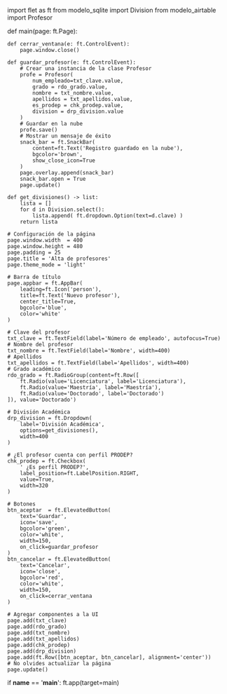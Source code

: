 import flet as ft
from modelo_sqlite import Division
from modelo_airtable import Profesor

def main(page: ft.Page):

    def cerrar_ventana(e: ft.ControlEvent):
        page.window.close()

    def guardar_profesor(e: ft.ControlEvent):
        # Crear una instancia de la clase Profesor
        profe = Profesor(
            num_empleado=txt_clave.value,
            grado = rdo_grado.value,
            nombre = txt_nombre.value,
            apellidos = txt_apellidos.value,
            es_prodep = chk_prodep.value,
            division = drp_division.value
        )
        # Guardar en la nube
        profe.save()
        # Mostrar un mensaje de éxito
        snack_bar = ft.SnackBar(
            content=ft.Text('Registro guardado en la nube'),
            bgcolor='brown',
            show_close_icon=True
        )
        page.overlay.append(snack_bar)
        snack_bar.open = True
        page.update()

    def get_divisiones() -> list:
        lista = []
        for d in Division.select():
            lista.append( ft.dropdown.Option(text=d.clave) )
        return lista

    # Configuración de la página
    page.window.width  = 400
    page.window.height = 480
    page.padding = 25
    page.title = 'Alta de profesores'
    page.theme_mode = 'light'
    
    # Barra de título
    page.appbar = ft.AppBar(
        leading=ft.Icon('person'),
        title=ft.Text('Nuevo profesor'),
        center_title=True,
        bgcolor='blue',
        color='white'
    )

    # Clave del profesor
    txt_clave = ft.TextField(label='Número de empleado', autofocus=True)
    # Nombre del profesor
    txt_nombre = ft.TextField(label='Nombre', width=400)
    # Apellidos
    txt_apellidos = ft.TextField(label='Apellidos', width=400)
    # Grado académico
    rdo_grado = ft.RadioGroup(content=ft.Row([
        ft.Radio(value='Licenciatura', label='Licenciatura'),
        ft.Radio(value='Maestría', label='Maestría'),
        ft.Radio(value='Doctorado', label='Doctorado')
    ]), value='Doctorado')

    # División Académica
    drp_division = ft.Dropdown(
        label='División Académica',
        options=get_divisiones(),
        width=400
    )

    # ¿El profesor cuenta con perfil PRODEP?
    chk_prodep = ft.Checkbox(
        ' ¿Es perfil PRODEP?',
        label_position=ft.LabelPosition.RIGHT,
        value=True,
        width=320
    )

    # Botones
    btn_aceptar  = ft.ElevatedButton(
        text='Guardar',
        icon='save',
        bgcolor='green',
        color='white',
        width=150,
        on_click=guardar_profesor
    )
    btn_cancelar = ft.ElevatedButton(
        text='Cancelar',
        icon='close',
        bgcolor='red',
        color='white',
        width=150,
        on_click=cerrar_ventana
    )

    # Agregar componentes a la UI
    page.add(txt_clave)
    page.add(rdo_grado)
    page.add(txt_nombre)
    page.add(txt_apellidos)
    page.add(chk_prodep)
    page.add(drp_division)
    page.add(ft.Row([btn_aceptar, btn_cancelar], alignment='center'))
    # No olvides actualizar la página
    page.update()


if __name__ == '__main__':
    ft.app(target=main)
